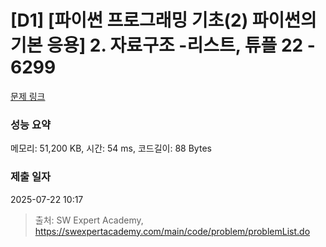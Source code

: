# [D1] [파이썬 프로그래밍 기초(2) 파이썬의 기본 응용] 2. 자료구조 -리스트, 튜플 22 - 6299 

[문제 링크](https://swexpertacademy.com/main/code/problem/problemDetail.do?contestProbId=AWcV-8w65P4DFAU4) 

### 성능 요약

메모리: 51,200 KB, 시간: 54 ms, 코드길이: 88 Bytes

### 제출 일자

2025-07-22 10:17



> 출처: SW Expert Academy, https://swexpertacademy.com/main/code/problem/problemList.do